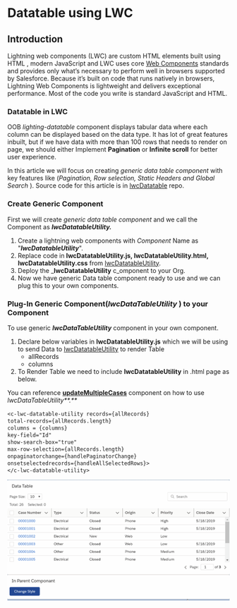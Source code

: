 
# Datatable using LWC

## Introduction

Lightning web components \(LWC\) are custom HTML elements built using HTML , modern JavaScript and LWC uses core [Web Components](https://github.com/w3c/webcomponents/) standards and provides only what’s necessary to perform well in browsers supported by Salesforce. Because it’s built on code that runs natively in browsers, Lightning Web Components is lightweight and delivers exceptional performance. Most of the code you write is standard JavaScript and HTML.

### Datatable in LWC

OOB _lighting-datatable_ component displays tabular data where each column can be displayed based on the data type. It has lot of great features inbuilt, but if we have data with more than 100 rows that needs to render on page, we should either Implement **Pagination** or **Infinite scroll** for better user experience.

In this article we will focus on creating _generic data table component_ with key features like \(_Pagination, Row selection, Static Headers and Global Search_ \).  Source code for this article is in [lwcDatatable](https://github.com/chilsai/lwcDatatable) repo. 

### Create Generic Component

First we will create _generic data table component_ and we call the Component as _**lwcDatatableUtility.**_

1. Create a lightning web components  with _Component_ Name as "_**lwcDatatableUtility**_".
2. Replace code in **lwcDatatableUtility.js, lwcDatatableUtility.html, lwcDatatableUtility.css** from [lwcDatatableUtility](https://github.com/chilsai/lwcDatatable/tree/master/force-app/main/default/lwc/lwcDatatableUtility). 
3. Deploy the _**lwcDatatableUtility** c_omponent to your Org. 
4. Now we have generic Data table component ready to use and we can plug this to your own components.

### Plug-In Generic Component\(_**lwcDataTableUtility**_ \) to your Component

To use generic _**lwcDataTableUtility**_ component in your own component. 

1. Declare below variables in **lwcDatatableUtility.js** which we will be using to send Data to [lwcDatatableUtility](https://github.com/chilsai/lwcDatatable/tree/master/force-app/main/default/lwc/lwcDatatableUtility) to render Table
   * allRecords
   * columns
2. To Render Table we need to include **lwcDatatableUtility** in .html page as below.

You can reference  [**updateMultipleCases**](https://github.com/chilsai/lwcDatatable/tree/master/force-app/main/default/lwc/updateMultipleCases) component on how to use _lwcDataTableUtility**.**_ 

```markup
<c-lwc-datatable-utility records={allRecords} 
total-records={allRecords.length} 
columns = {columns}
key-field="Id"
show-search-box="true"            
max-row-selection={allRecords.length}
onpaginatorchange={handlePaginatorChange}
onsetselectedrecords={handleAllSelectedRows}>
</c-lwc-datatable-utility>
```

   

![Data Table in LWC ](.gitbook/assets/demo-v1.gif)

